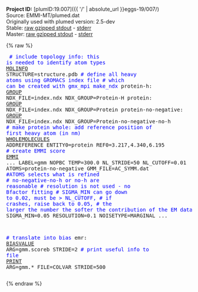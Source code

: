 **Project ID:** [plumID:19.007]({{ '/' | absolute_url }}eggs-19/007/)  
Source: EMMI-MT/plumed.dat  
Originally used with plumed version: 2.5-dev  
Stable: [raw gzipped stdout](plumed.dat.plumed.stdout.txt.gz) - [stderr](plumed.dat.plumed.stderr)  
Master: [raw gzipped stdout](plumed.dat.plumed_master.stdout.txt.gz) - [stderr](plumed.dat.plumed_master.stderr)  

{% raw %}<pre>
<span style="color:blue"># include topology info: this is needed to identify atom types</span>
<a href="https://plumed.github.io/doc-master/user-doc/html/_m_o_l_i_n_f_o.html">MOLINFO</a> STRUCTURE=structure.pdb
<span style="color:blue"># define all heavy atoms using GROMACS index file</span>
<span style="color:blue"># which can be created with gmx_mpi make_ndx</span>
protein-h: <a href="https://plumed.github.io/doc-master/user-doc/html/_g_r_o_u_p.html">GROUP</a> NDX_FILE=index.ndx NDX_GROUP=Protein-H
protein: <a href="https://plumed.github.io/doc-master/user-doc/html/_g_r_o_u_p.html">GROUP</a> NDX_FILE=index.ndx NDX_GROUP=Protein
protein-no-negative: <a href="https://plumed.github.io/doc-master/user-doc/html/_g_r_o_u_p.html">GROUP</a> NDX_FILE=index.ndx NDX_GROUP=Protein-no-negative-no-h
<span style="color:blue"># make protein whole: add reference position of first heavy atom (in nm)</span>
<a href="https://plumed.github.io/doc-master/user-doc/html/_w_h_o_l_e_m_o_l_e_c_u_l_e_s.html">WHOLEMOLECULES</a> ADDREFERENCE ENTITY0=protein REF0=3.217,4.340,6.195
<span style="color:blue"># create EMMI score</span>
<a href="https://plumed.github.io/doc-master/user-doc/html/_e_m_m_i.html">EMMI</a> ...
LABEL=gmm NOPBC TEMP=300.0 NL_STRIDE=50 NL_CUTOFF=0.01
ATOMS=protein-no-negative GMM_FILE=AC_SYMM.dat
<span style="color:blue">#ATOMS selects what is refined</span>
<span style="color:blue"># no-negative-no-h or no-h are reasonable</span>
<span style="color:blue"># resolution is not used - no Bfactor fitting</span>
<span style="color:blue"># SIGMA_MIN can go down to 0.02, must be > NL_CUTOFF,</span>
<span style="color:blue"># if crashes, raise back to 0.05,</span>
<span style="color:blue"># the larger the number the softer the contribution of the EM data</span>
SIGMA_MIN=0.05 RESOLUTION=0.1 NOISETYPE=MARGINAL
...

<span style="color:blue"># translate into bias</span>
emr: <a href="https://plumed.github.io/doc-master/user-doc/html/_b_i_a_s_v_a_l_u_e.html">BIASVALUE</a> ARG=gmm.scoreb STRIDE=2
<span style="color:blue"># print useful info to file</span>
<a href="https://plumed.github.io/doc-master/user-doc/html/_p_r_i_n_t.html">PRINT</a> ARG=gmm.* FILE=COLVAR STRIDE=500
</pre>{% endraw %}
